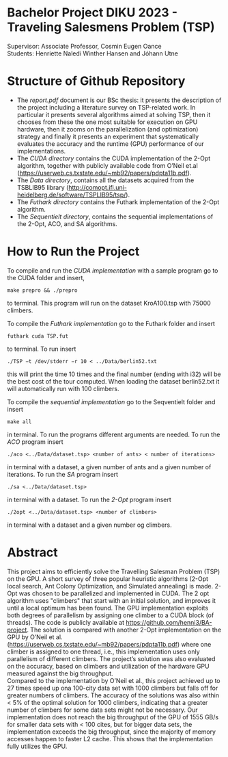 # Bachelor Project DIKU 2023 - Traveling Salesmens Problem (TSP)
Supervisor: Associate Professor, Cosmin Eugen Oance  
Students: Henriette Naledi Winther Hansen and Jóhann Utne

# Structure of Github Repository
- The _report.pdf_ document is our BSc thesis: it presents the description of the project including a literature survey on TSP-related work. In particular it presents several algorithms aimed at solving TSP, then it chooses from these the one most suitable for execution on GPU hardware, then it zooms on the parallelization (and optimization) strategy and finally it presents an experiment that systematically evaluates the accuracy and the runtime (GPU) performance of our implementations.
- The _CUDA directory_ contains the CUDA implementation of the 2-Opt algorithm, together with publicly available code from O’Neil et.al (https://userweb.cs.txstate.edu/~mb92/papers/pdpta11b.pdf).   
- The _Data directory_, contains all the datasets acquired from the TSBLIB95 library (http://comopt.ifi.uni-heidelberg.de/software/TSPLIB95/tsp/).  
- The _Futhark directory_ contains the Futhark implementation of the 2-Opt algorithm.  
- The _Sequentielt directory_, contains the sequential implementations of the 2-Opt, ACO, and SA algorithms.  

# How to Run the Project
To compile and run the _CUDA implementation_ with a sample program go to the CUDA folder and insert,  
```
make prepro && ./prepro 
```
to terminal. This program will run on the dataset KroA100.tsp with 75000 climbers.  

To compile the _Futhark implementation_ go to the Futhark folder and insert
```
futhark cuda TSP.fut
```
to terminal. To run insert
```
./TSP −t /dev/stderr −r 10 < ../Data/berlin52.txt 
```
this will print the time 10 times and the final number (ending with i32) will be the best cost of the
tour computed. When loading the dataset berlin52.txt it will automatically run with 100 climbers.  

To compile the _sequential implementation_ go to the Seqventielt folder and insert
```
make all
```
in terminal. To run the programs different arguments are needed. To run the _ACO_ program insert
```
./aco <../Data/dataset.tsp> <number of ants> < number of iterations>
```
in terminal with a dataset, a given number of ants and a given number of iterations. To run the _SA_ program insert
```
./sa <../Data/dataset.tsp>
```
in terminal with a dataset. To run the _2-Opt_ program insert
```
./2opt <../Data/dataset.tsp> <number of climbers>
```
in terminal with a dataset and a given number og climbers.  

# Abstract
This project aims to efficiently solve the Travelling Salesman Problem (TSP) on the GPU. A short survey of three popular heuristic algorithms (2-Opt local search, Ant Colony Optimization, and Simulated annealing) is made. 2-Opt was chosen to be parallelized and implemented in CUDA. The 2 opt algorithm uses "climbers" that start with an initial solution, and improves it until a local optimum has been found. The GPU implementation exploits both degrees of parallelism by assigning one climber to a CUDA block (of threads). The code is publicly available at https://github.com/henni3/BA-project. The solution is compared with another 2-Opt implementation on the GPU by O’Neil et al. (https://userweb.cs.txstate.edu/~mb92/papers/pdpta11b.pdf) where one climber is assigned to one thread, i.e., this implementation uses only parallelism of different climbers. The project’s solution was also evaluated on the accuracy, based on climbers and utilization of the hardware GPU measured against the big throughput.  
Compared to the implementation by O’Neil et al., this project achieved up to 27 times speed up ona 100-city data set with 1000 climbers but falls off for greater numbers of climbers. The accuracy of the solutions was also within < 5% of the optimal solution for 1000 climbers, indicating that a greater number of climbers for some data sets might not be necessary. Our implementation does not reach the big throughput of the GPU of 1555 GB/s for smaller data sets with < 100 cites, but for bigger data sets, the implementation exceeds the big throughput, since the majority of memory accesses happen to faster L2 cache. This shows that the implementation fully utilizes the GPU.

